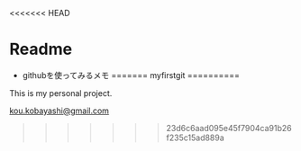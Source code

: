 <<<<<<< HEAD
# Readme

+ githubを使ってみるメモ
=======
myfirstgit
==========

This is my personal project.

<kou.kobayashi@gmail.com>
>>>>>>> 23d6c6aad095e45f7904ca91b26f235c15ad889a
